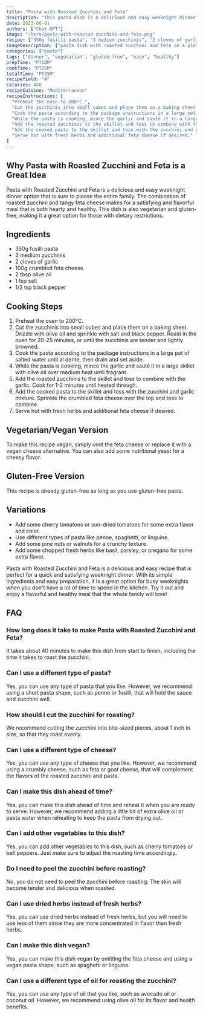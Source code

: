 ```yaml
---
title: "Pasta with Roasted Zucchini and Feta"
description: "This pasta dish is a delicious and easy weeknight dinner option that is sure to please the entire family. Roasted zucchini, tangy feta, and hearty pasta make for a satisfying and flavorful meal."
date: 2023-06-01
authors: ["Chat-GPT"]
image: "/hero/pasta-with-roasted-zucchini-and-feta.png"
recipe: ["350g fusilli pasta", "3 medium zucchinis", "2 cloves of garlic", "100g crumbled feta cheese", "2 tbsp olive oil", "1 tsp salt", "1/2 tsp black pepper"]
imageDescription: ["pasta dish with roasted zucchini and feta on a plate", "zucchini and feta pasta with fresh herbs", "a bowl of pasta with roasted zucchini and feta", "a close-up of pasta with roasted zucchini and feta"]
categories: ["pasta"]
tags: ["dinner", "vegetarian", "gluten-free", "easy", "healthy"]
prepTime: "PT10M"
cookTime: "PT25M"
totalTime: "PT35M"
recipeYield: "4"
calories: 480
recipeCuisine: "Mediterranean"
recipeInstructions: [
  "Preheat the oven to 200°C.",
  "Cut the zucchinis into small cubes and place them on a baking sheet. Drizzle with olive oil and sprinkle with salt and black pepper. Roast in the oven for 20-25 minutes, or until the zucchinis are tender and lightly browned.",
  "Cook the pasta according to the package instructions in a large pot of salted water until al dente, then drain and set aside.",
  "While the pasta is cooking, mince the garlic and sauté it in a large skillet with olive oil over medium heat until fragrant.",
  "Add the roasted zucchinis to the skillet and toss to combine with the garlic. Cook for 1-2 minutes until heated through.",
  "Add the cooked pasta to the skillet and toss with the zucchini and garlic mixture. Sprinkle the crumbled feta cheese over the top and toss to combine.",
  "Serve hot with fresh herbs and additional feta cheese if desired."
]
---
```


## Why Pasta with Roasted Zucchini and Feta is a Great Idea

Pasta with Roasted Zucchini and Feta is a delicious and easy weeknight dinner option that is sure to please the entire family. The combination of roasted zucchini and tangy feta cheese makes for a satisfying and flavorful meal that is both hearty and healthy. This dish is also vegetarian and gluten-free, making it a great option for those with dietary restrictions.

## Ingredients

- 350g fusilli pasta
- 3 medium zucchinis
- 2 cloves of garlic
- 100g crumbled feta cheese
- 2 tbsp olive oil
- 1 tsp salt
- 1/2 tsp black pepper

## Cooking Steps

1. Preheat the oven to 200°C.
2. Cut the zucchinis into small cubes and place them on a baking sheet. Drizzle with olive oil and sprinkle with salt and black pepper. Roast in the oven for 20-25 minutes, or until the zucchinis are tender and lightly browned.
3. Cook the pasta according to the package instructions in a large pot of salted water until al dente, then drain and set aside.
4. While the pasta is cooking, mince the garlic and sauté it in a large skillet with olive oil over medium heat until fragrant.
5. Add the roasted zucchinis to the skillet and toss to combine with the garlic. Cook for 1-2 minutes until heated through.
6. Add the cooked pasta to the skillet and toss with the zucchini and garlic mixture. Sprinkle the crumbled feta cheese over the top and toss to combine.
7. Serve hot with fresh herbs and additional feta cheese if desired.

## Vegetarian/Vegan Version

To make this recipe vegan, simply omit the feta cheese or replace it with a vegan cheese alternative. You can also add some nutritional yeast for a cheesy flavor.

## Gluten-Free Version

This recipe is already gluten-free as long as you use gluten-free pasta.

## Variations

- Add some cherry tomatoes or sun-dried tomatoes for some extra flavor and color.
- Use different types of pasta like penne, spaghetti, or linguine.
- Add some pine nuts or walnuts for a crunchy texture.
- Add some chopped fresh herbs like basil, parsley, or oregano for some extra flavor.

Pasta with Roasted Zucchini and Feta is a delicious and easy recipe that is perfect for a quick and satisfying weeknight dinner. With its simple ingredients and easy preparation, it is a great option for busy weeknights when you don't have a lot of time to spend in the kitchen. Try it out and enjoy a flavorful and healthy meal that the whole family will love!

## FAQ

### How long does it take to make Pasta with Roasted Zucchini and Feta?

It takes about 40 minutes to make this dish from start to finish, including the time it takes to roast the zucchini.

### Can I use a different type of pasta?

Yes, you can use any type of pasta that you like. However, we recommend using a short pasta shape, such as penne or fusilli, that will hold the sauce and zucchini well.

### How should I cut the zucchini for roasting?

We recommend cutting the zucchini into bite-sized pieces, about 1 inch in size, so that they roast evenly.

### Can I use a different type of cheese?

Yes, you can use any type of cheese that you like. However, we recommend using a crumbly cheese, such as feta or goat cheese, that will complement the flavors of the roasted zucchini and pasta.

### Can I make this dish ahead of time?

Yes, you can make this dish ahead of time and reheat it when you are ready to serve. However, we recommend adding a little bit of extra olive oil or pasta water when reheating to keep the pasta from drying out.

### Can I add other vegetables to this dish?

Yes, you can add other vegetables to this dish, such as cherry tomatoes or bell peppers. Just make sure to adjust the roasting time accordingly.

### Do I need to peel the zucchini before roasting?

No, you do not need to peel the zucchini before roasting. The skin will become tender and delicious when roasted.

### Can I use dried herbs instead of fresh herbs?

Yes, you can use dried herbs instead of fresh herbs, but you will need to use less of them since they are more concentrated in flavor than fresh herbs.

### Can I make this dish vegan?

Yes, you can make this dish vegan by omitting the feta cheese and using a vegan pasta shape, such as spaghetti or linguine.

### Can I use a different type of oil for roasting the zucchini?

Yes, you can use any type of oil that you like, such as avocado oil or coconut oil. However, we recommend using olive oil for its flavor and health benefits.
